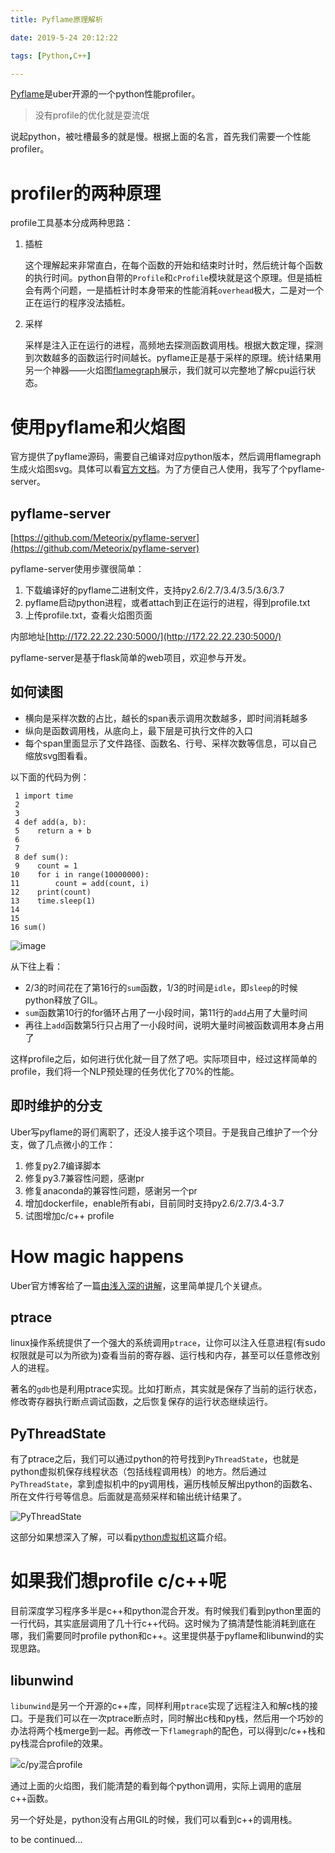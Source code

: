 ```yaml
---
title: Pyflame原理解析

date: 2019-5-24 20:12:22

tags: [Python,C++]

---
```


[Pyflame](https://github.com/uber/pyflame)是uber开源的一个python性能profiler。

> 没有profile的优化就是耍流氓

说起python，被吐槽最多的就是慢。根据上面的名言，首先我们需要一个性能profiler。

# profiler的两种原理

profile工具基本分成两种思路：

1. 插桩

    这个理解起来非常直白，在每个函数的开始和结束时计时，然后统计每个函数的执行时间。python自带的`Profile`和`cProfile`模块就是这个原理。但是插桩会有两个问题，一是插桩计时本身带来的性能消耗`overhead`极大，二是对一个正在运行的程序没法插桩。

2. 采样

    采样是注入正在运行的进程，高频地去探测函数调用栈。根据大数定理，探测到次数越多的函数运行时间越长。pyflame正是基于采样的原理。统计结果用另一个神器——火焰图[flamegraph](http://www.brendangregg.com/flamegraphs.html)展示，我们就可以完整地了解cpu运行状态。


# 使用pyflame和火焰图

官方提供了pyflame源码，需要自己编译对应python版本，然后调用flamegraph生成火焰图svg。具体可以看[官方文档](https://pyflame.readthedocs.io/en/latest/)。为了方便自己人使用，我写了个pyflame-server。

## pyflame-server

[https://github.com/Meteorix/pyflame-server](https://github.com/Meteorix/pyflame-server)

pyflame-server使用步骤很简单：
1. 下载编译好的pyflame二进制文件，支持py2.6/2.7/3.4/3.5/3.6/3.7
2. pyflame启动python进程，或者attach到正在运行的进程，得到profile.txt
3. 上传profile.txt，查看火焰图页面

内部地址[http://172.22.22.230:5000/](http://172.22.22.230:5000/)

pyflame-server是基于flask简单的web项目，欢迎参与开发。

## 如何读图

*   横向是采样次数的占比，越长的span表示调用次数越多，即时间消耗越多
*   纵向是函数调用栈，从底向上，最下层是可执行文件的入口
*   每个span里面显示了文件路径、函数名、行号、采样次数等信息，可以自己缩放svg图看看。

以下面的代码为例：

```
 1 import time
 2
 3
 4 def add(a, b):
 5    return a + b
 6
 7
 8 def sum():
 9    count = 1
10    for i in range(10000000):
11        count = add(count, i)
12    print(count)
13    time.sleep(1)
14
15
16 sum()
```

![image](/images/pyflame/profile_py.svg)

从下往上看：
*   2/3的时间花在了第16行的``sum``函数，1/3的时间是``idle``，即``sleep``的时候python释放了GIL。
*   ``sum``函数第10行的for循环占用了一小段时间，第11行的``add``占用了大量时间
*   再往上``add``函数第5行只占用了一小段时间，说明大量时间被函数调用本身占用了

这样profile之后，如何进行优化就一目了然了吧。实际项目中，经过这样简单的profile，我们将一个NLP预处理的任务优化了70%的性能。

## 即时维护的分支

Uber写pyflame的哥们离职了，还没人接手这个项目。于是我自己维护了一个分支，做了几点微小的工作：
1. 修复py2.7编译脚本
1. 修复py3.7兼容性问题，感谢pr
1. 修复anaconda的兼容性问题，感谢另一个pr
1. 增加dockerfile，enable所有abi，目前同时支持py2.6/2.7/3.4-3.7
1. 试图增加c/c++ profile

# How magic happens

Uber官方博客给了一篇[由浅入深的讲解](https://eng.uber.com/pyflame/)，这里简单提几个关键点。

## ptrace

linux操作系统提供了一个强大的系统调用`ptrace`，让你可以注入任意进程(有sudo权限就是可以为所欲为)查看当前的寄存器、运行栈和内存，甚至可以任意修改别人的进程。

著名的`gdb`也是利用ptrace实现。比如打断点，其实就是保存了当前的运行状态，修改寄存器执行断点调试函数，之后恢复保存的运行状态继续运行。

## PyThreadState

有了ptrace之后，我们可以通过python的符号找到`PyThreadState`，也就是python虚拟机保存线程状态（包括线程调用栈）的地方。然后通过`PyThreadState`，拿到虚拟机中的py调用栈，遍历栈帧反解出python的函数名、所在文件行号等信息。后面就是高频采样和输出统计结果了。

![PyThreadState](/images/pyflame/Python-Thread-State.png)

这部分如果想深入了解，可以看[python虚拟机](https://github.com/Meteorix/pysourcenote/blob/master/vm.md)这篇介绍。

# 如果我们想profile c/c++呢

目前深度学习程序多半是c++和python混合开发。有时候我们看到python里面的一行代码，其实底层调用了几十行c++代码。这时候为了搞清楚性能消耗到底在哪，我们需要同时profile python和c++。这里提供基于pyflame和libunwind的实现思路。

## libunwind

`libunwind`是另一个开源的c++库，同样利用`ptrace`实现了远程注入和解c栈的接口。于是我们可以在一次ptrace断点时，同时解出c栈和py栈，然后用一个巧妙的办法将两个栈merge到一起。再修改一下`flamegraph`的配色，可以得到c/c++栈和py栈混合profile的效果。

![c/py混合profile](/images/pyflame/profile_c.svg)

通过上面的火焰图，我们能清楚的看到每个python调用，实际上调用的底层c++函数。

另一个好处是，python没有占用GIL的时候，我们可以看到c++的调用栈。

to be continued...
